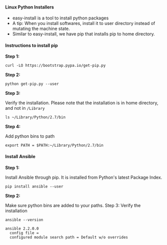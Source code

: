 #### Linux Python Installers
* easy-install is a tool to install python packages
* A tip: When you install softwares, install it to user directory instead of mutating the machine state.
* Similar to easy-install, we have pip that installs pip to home directory.

#### Instructions to install pip
**Step 1:**
```
curl -LO https://bootstrap.pypa.io/get-pip.py
```
**Step 2:**
```
python get-pip.py --user
```
**Step 3:**

Verify the installation. Please note that the installation is in home directory, and not in `/Library`
```
ls ~/Library/Python/2.7/bin
```
**Step 4:**  

Add python bins to path
```
export PATH = $PATH:~/Library/Python/2.7/bin
```

#### Install Ansible

**Step 1:**

Install Ansible through pip. It is installed from Python's latest Package Index.
```
pip install ansible --user
```

**Step 2:**

Make sure python bins are added to your paths.
Step 3: Verify the installation
```
ansible --version

ansible 2.2.0.0
  config file =
  configured module search path = Default w/o overrides
```
